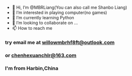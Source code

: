 - 👋 Hi, I’m @MBRLiang(You can also call me Shanbo Liang)
- 👀 I’m interested in playing computer(no games)
- 🌱 I’m currently learning Python
- 💞️ I’m looking to collaborate on ...
- 📫 How to reach me
### try email me at willowmbrhf8ft@outlook.com
### or chenhexuanchlr@163.com
### I'm from Harbin,China
### 
<!---
MBRLiang/MBRLiang is a ✨ special ✨ repository because its `README.md` (this file) appears on your GitHub profile.
You can click the Preview link to take a look at your changes.
--->
